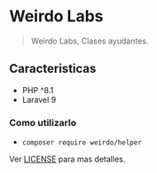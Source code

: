 # Weirdo Labs

> Weirdo Labs, Clases ayudantes.

## Caracteristicas

- PHP ^8.1
- Laravel 9

### Como utilizarlo

- `composer require weirdo/helper`

Ver [LICENSE](LICENSE) para mas detalles.
